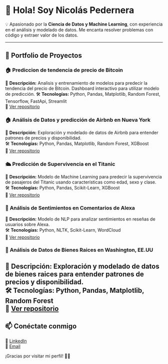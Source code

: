 # 🚀 Hola! Soy Nicolás Pedernera  

💡 Apasionado por la **Ciencia de Datos y Machine Learning**, con experiencia en el análisis y modelado de datos. Me encanta resolver problemas con código y extraer valor de los datos.  

---

## 📂 **Portfolio de Proyectos**  

### 🏠 **Prediccion de tendencia de precio de Bitcoin**  
📌 **Descripción:** Analisis y entrenamiento de modelos para predecir la tendencia del precio de Bitcoin. Dashboard interactivo para utilizar modelo de predicción. 
🛠 **Tecnologías:** Python, Pandas, Matplotlib, Random Forest, Tensorflow, FastApi, Streamlit  
🔗 [Ver repositorio](https://github.com/83201-Pedernera-Nicolas/Prediccion_Tendencia_Bitcoin)  

### 🏠 **Análisis de Datos y predicción de Airbnb en Nueva York**  
📌 **Descripción:** Exploración y modelado de datos de Airbnb para entender patrones de precios y disponibilidad.  
🛠 **Tecnologías:** Python, Pandas, Matplotlib, Random Forest, XGBoost  
🔗 [Ver repositorio](https://github.com/83201-Pedernera-Nicolas/Prediccion_Precios_Airbnb)  

### 🛳️ **Predicción de Supervivencia en el Titanic**  
📌 **Descripción:** Modelo de Machine Learning para predecir la supervivencia de pasajeros del Titanic usando características como edad, sexo y clase.  
🛠 **Tecnologías:** Python, Pandas, Scikit-Learn, XGBoost  
🔗 [Ver repositorio](https://github.com/83201-Pedernera-Nicolas/Prediccion_Sobrevivientes_Titanic)  

### 📢 **Análisis de Sentimientos en Comentarios de Alexa**  
📌 **Descripción:** Modelo de NLP para analizar sentimientos en reseñas de usuarios sobre Alexa.  
🛠 **Tecnologías:** Python, NLTK, Scikit-Learn, WordCloud  
🔗 [Ver repositorio](https://github.com/83201-Pedernera-Nicolas/Analisis_Sentimientos_Alexa)  

### 📢 **Análisis de Datos de Bienes Raices en Washington, EE.UU**  
📌 **Descripción:** Exploración y modelado de datos de bienes raices para entender patrones de precios y disponibilidad.  
🛠 **Tecnologías:** Python, Pandas, Matplotlib, Random Forest  
🔗 [Ver repositorio](https://github.com/83201-Pedernera-Nicolas/Prediccion_Precios_BR)  
---

## 📫 **Conéctate conmigo**  
💼 [LinkedIn](www.linkedin.com/in/nicolas-pedernera-2637611a5)  
📧 [Email](mail:pederneranic15@gmail.com)  

¡Gracias por visitar mi perfil! 🚀✨
